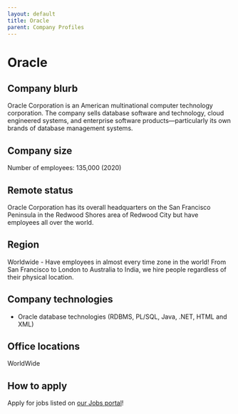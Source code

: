 ```yaml
---
layout: default
title: Oracle
parent: Company Profiles
---
```


# Oracle


## Company blurb

Oracle Corporation is an American multinational computer technology corporation.
The company sells database software and technology, cloud engineered systems, and enterprise software products—particularly its own brands of database management systems. 

## Company size

Number of employees: 135,000 (2020)

## Remote status

Oracle Corporation has its overall headquarters on the San Francisco Peninsula in the Redwood Shores area of Redwood City but have employees all over the world.

## Region

Worldwide - Have employees in almost every time zone in the world! From San Francisco to London to Australia to India, we hire people regardless of their physical location.

## Company technologies

- Oracle database technologies (RDBMS, PL/SQL, Java, .NET, HTML and XML)

## Office locations

WorldWide

## How to apply

Apply for jobs listed on [our Jobs portal](https://www.oracle.com/in/corporate/careers/)!



